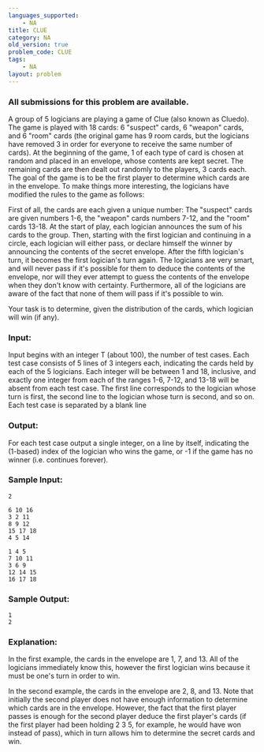 ```yaml
---
languages_supported:
    - NA
title: CLUE
category: NA
old_version: true
problem_code: CLUE
tags:
    - NA
layout: problem
---
```

###  All submissions for this problem are available. 

A group of 5 logicians are playing a game of Clue (also known as Cluedo). The game is played with 18 cards: 6 "suspect" cards, 6 "weapon" cards, and 6 "room" cards (the original game has 9 room cards, but the logicians have removed 3 in order for everyone to receive the same number of cards). At the beginning of the game, 1 of each type of card is chosen at random and placed in an envelope, whose contents are kept secret. The remaining cards are then dealt out randomly to the players, 3 cards each. The goal of the game is to be the first player to determine which cards are in the envelope. To make things more interesting, the logicians have modified the rules to the game as follows:

First of all, the cards are each given a unique number: The "suspect" cards are given numbers 1-6, the "weapon" cards numbers 7-12, and the "room" cards 13-18. At the start of play, each logician announces the sum of his cards to the group. Then, starting with the first logician and continuing in a circle, each logician will either pass, or declare himself the winner by announcing the contents of the secret envelope. After the fifth logician's turn, it becomes the first logician's turn again. The logicians are very smart, and will never pass if it's possible for them to deduce the contents of the envelope, nor will they ever attempt to guess the contents of the envelope when they don't know with certainty. Furthermore, all of the logicians are aware of the fact that none of them will pass if it's possible to win.

Your task is to determine, given the distribution of the cards, which logician will win (if any).

### Input:

Input begins with an integer T (about 100), the number of test cases. Each test case consists of 5 lines of 3 integers each, indicating the cards held by each of the 5 logicians. Each integer will be between 1 and 18, inclusive, and exactly one integer from each of the ranges 1-6, 7-12, and 13-18 will be absent from each test case. The first line corresponds to the logician whose turn is first, the second line to the logician whose turn is second, and so on. Each test case is separated by a blank line

### Output:

For each test case output a single integer, on a line by itself, indicating the (1-based) index of the logician who wins the game, or -1 if the game has no winner (i.e. continues forever).

### Sample Input:

```
2

6 10 16
3 2 11
8 9 12
15 17 18
4 5 14

1 4 5
7 10 11
3 6 9
12 14 15
16 17 18
```
### Sample Output:

```
1
2
```
### Explanation:

In the first example, the cards in the envelope are 1, 7, and 13. All of the logicians immediately know this, however the first logician wins because it must be one's turn in order to win.

In the second example, the cards in the envelope are 2, 8, and 13. Note that initially the second player does not have enough information to determine which cards are in the envelope. However, the fact that the first player passes is enough for the second player deduce the first player's cards (if the first player had been holding 2 3 5, for example, he would have won instead of pass), which in turn allows him to determine the secret cards and win.